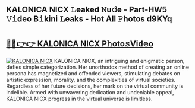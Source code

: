 ## KALONICA NICX 𝙻eaked 𝙽u𝚍e - Part-HW5 𝚅𝚒deo B𝚒kini 𝙻eaks - Hot All 𝙿hotos d9KYq

# <h2><a href="http://ld05q0.urlbe.top/?page=KALONICA+NICX">🔗🔗👉👉 KALONICA NICX P𝚑oto𝚜Vid𝚎o</a></h2>

[![KALONICA NICX](https://i.imgur.com/eBuTRDB.gif)](http://ld05q0.urlbe.top/?page=KALONICA+NICX)
KALONICA NICX, an intriguing and enigmatic person, defies simple categorization. Her unorthodox method of creating an online persona has magnetized and offended viewers, stimulating debates on artistic expression, morality, and the complexities of virtual societies. Regardless of her future decisions, her mark on the virtual community is indelible. Armed with unwavering dedication and undeniable appeal, KALONICA NICX progress in the virtual universe is limitless.
